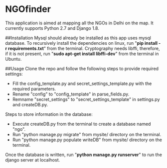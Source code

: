 # NGOfinder
This application is aimed at mapping all the NGOs in Delhi on the map. 
It currently supports Python 2.7 and Django 1.8.

##Installation 
Mysql should already be installed as this app uses mysql database.
To recursively install the dependencies on linux, run "**pip install -r requirements.txt**" from the terminal.
Cryptography needs libffi, therefore, if it is not present, run "**sudo apt-get install libffi-dev**" from the terminal in Ubuntu.

##Usage
Clone the repo and follow the following steps to provide required settings:
* Fill the config_template.py and secret_settings_template.py with the required parameters.
* Rename "config" to "config_template" in parse_fields.py.
* Remname "secret_settings" to "secret_settings_template" in settings.py and createDB.py.

Steps to store information in the database:
* Execute createDB.py from the terminal to create a database named "ngo".
* Run "python manage.py migrate" from mysite/ directory on the terminal.
* Run "python manage.py populate writeDB" from mysite/ directory on the terminal.

Once the database is written, run "**python manage.py runserver**" to run the django server at localhost.
